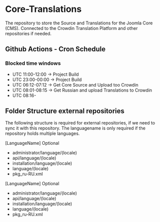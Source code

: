 # Core-Translations

The repository to store the Source and Translations for the Joomla Core (CMS).
Connected to the Crowdin Translation Platform and other repositories if needed.


## Github Actions - Cron Schedule

### Blocked time windows
* UTC 11:00-12:00 -> Project Build
* UTC 23:00-00:00 -> Project Build
* UTC 06:12-07:12 -> Get Core Source and Upload too Crowdin
* UTC 08:01-08:15  -> Get Russian and upload Translations to Crowdin
* UTC 08:16- 


## Folder Structure external repositories
The following structure is required for external repositories, if we need to sync it with this repository.
The languagename is only required if the repository holds multiple languages.

[LanguageName] Optional
- administrator/language/(locale)
- api/language/(locale)
- installation/language/(locale)
- language/(locale)
- pkg_ru-RU.xml

[LanguageName] Optional
- administrator/language/(locale)
- api/language/(locale)
- installation/language/(locale)
- language/(locale)
- pkg_ru-RU.xml
